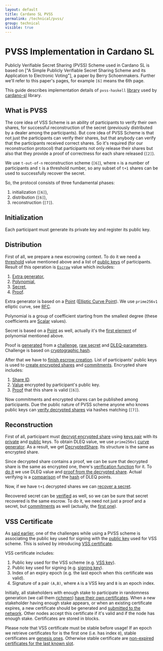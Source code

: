 ```yaml
---
layout: default
title: Cardano SL PVSS
permalink: /technical/pvss/
group: technical
visible: true
---
```

<!-- Reviewed at 18852484704ff4a7ce3fcac2791499c340eb8e02 -->

# PVSS Implementation in Cardano SL

Publicly Verifiable Secret Sharing (PVSS) Scheme used in Cardano SL is based on ["A Simple Publicly Verifiable Secret Sharing Scheme and its Application to Electronic Voting"], a paper by Berry Schoenmakers. Further we'll refer to this paper's pages, for example `[6]` means the 6th page.

This guide describes implementation details of `pvss-haskell` [library](https://github.com/input-output-hk/pvss-haskell) used by [cardano-sl](https://github.com/input-output-hk/cardano-sl/blob/559dc01a946ca2f881e323c285d48e8399195953/core/Pos/Crypto/SecretSharing.hs#L4) library.

## What is PVSS

The core idea of VSS Scheme is an ability of participants to verify their own shares, for successful reconstruction of the secret (previously distributed by a dealer among the participants). But core idea of PVSS Scheme is that not just the participants can verify their shares, but that anybody can verify that the participants received correct shares. So it's required (for our reconstruction protocol) that participants not only release their shares but also that they provide a proof of correctness for each share released (`[2]`).

We use `t-out-of-n` reconstruction scheme (`[6]`), where `n` is a number of participants and `t` is a threshold number, so any subset of `t+1` shares can be used to successfully recover the secret.

So, the protocol consists of three fundamental phases:

1. initialization (`[6]`),
2. distribution (`[6]`),
3. reconstruction (`[7]`).

## Initialization

Each participant must generate its private key and register its public key.

## Distribution

First of all, we prepare a new escrowing context. To do it we need a [threshold](https://github.com/input-output-hk/pvss-haskell/blob/4fd2e85cd5611f069ae8c82f1330fcde56157687/src/Crypto/PVSS.hs#L69) value mentioned above and a list of [public keys](https://github.com/input-output-hk/pvss-haskell/blob/4fd2e85cd5611f069ae8c82f1330fcde56157687/src/Crypto/PVSS.hs#L164) of participants. Result of this operation is [`Escrow`](https://github.com/input-output-hk/pvss-haskell/blob/4fd2e85cd5611f069ae8c82f1330fcde56157687/src/Crypto/PVSS.hs#L113) value which includes:

1. [Extra generator](https://github.com/input-output-hk/pvss-haskell/blob/4fd2e85cd5611f069ae8c82f1330fcde56157687/src/Crypto/PVSS.hs#L78),
2. [Polynomial](https://github.com/input-output-hk/pvss-haskell/blob/4fd2e85cd5611f069ae8c82f1330fcde56157687/src/Crypto/PVSS/Polynomial.hs#L17),
3. [Secret](https://github.com/input-output-hk/pvss-haskell/blob/4fd2e85cd5611f069ae8c82f1330fcde56157687/src/Crypto/PVSS.hs#L82),
4. [Proof](https://github.com/input-output-hk/pvss-haskell/blob/4fd2e85cd5611f069ae8c82f1330fcde56157687/src/Crypto/PVSS/DLEQ.hs#L34).

Extra generator is based on a [Point](https://github.com/input-output-hk/pvss-haskell/blob/4fd2e85cd5611f069ae8c82f1330fcde56157687/src/Crypto/PVSS/ECC.hs#L91) ([Elliptic Curve Point](http://hackage.haskell.org/package/cryptonite-openssl-0.5/docs/Crypto-OpenSSL-ECC.html#t:EcPoint)). We use `prime256v1` elliptic curve, see [RFC](https://www.ietf.org/rfc/rfc5480.txt).

Polynomial is a group of coefficient starting from the smallest degree (these coefficients are [Scalar](http://hackage.haskell.org/package/cryptonite-0.22/docs/Crypto-PubKey-ECC-P256.html#t:Scalar) values).

Secret is based on a [Point](https://github.com/input-output-hk/pvss-haskell/blob/4fd2e85cd5611f069ae8c82f1330fcde56157687/src/Crypto/PVSS/ECC.hs#L91) as well, actually it's the [first element](https://github.com/input-output-hk/pvss-haskell/blob/4fd2e85cd5611f069ae8c82f1330fcde56157687/src/Crypto/PVSS.hs#L133) of polynomial mentioned above.

Proof is [generated](https://github.com/input-output-hk/pvss-haskell/blob/4fd2e85cd5611f069ae8c82f1330fcde56157687/src/Crypto/PVSS/DLEQ.hs#L43) from a [challenge](https://github.com/input-output-hk/pvss-haskell/blob/4fd2e85cd5611f069ae8c82f1330fcde56157687/src/Crypto/PVSS.hs#L135), [raw secret](https://github.com/input-output-hk/pvss-haskell/blob/4fd2e85cd5611f069ae8c82f1330fcde56157687/src/Crypto/PVSS.hs#L133) and [DLEQ-parameters](https://github.com/input-output-hk/pvss-haskell/blob/4fd2e85cd5611f069ae8c82f1330fcde56157687/src/Crypto/PVSS.hs#L136). Challenge is based on [cryptographic hash](https://github.com/input-output-hk/pvss-haskell/blob/4fd2e85cd5611f069ae8c82f1330fcde56157687/src/Crypto/PVSS/ECC.hs#L124).

After that we have to [finish escrow creation](https://github.com/input-output-hk/pvss-haskell/blob/4fd2e85cd5611f069ae8c82f1330fcde56157687/src/Crypto/PVSS.hs#L158). List of participants' public keys is used to [create encrypted shares](https://github.com/input-output-hk/pvss-haskell/blob/4fd2e85cd5611f069ae8c82f1330fcde56157687/src/Crypto/PVSS.hs#L191) and [commitments](https://github.com/input-output-hk/pvss-haskell/blob/4fd2e85cd5611f069ae8c82f1330fcde56157687/src/Crypto/PVSS.hs#L177). Encrypted share inсludes:

1. [Share ID](https://github.com/input-output-hk/pvss-haskell/blob/4fd2e85cd5611f069ae8c82f1330fcde56157687/src/Crypto/PVSS.hs#L75).
2. [Value](https://github.com/input-output-hk/pvss-haskell/blob/4fd2e85cd5611f069ae8c82f1330fcde56157687/src/Crypto/PVSS.hs#L92) encrypted by participant's public key.
3. [Proof](https://github.com/input-output-hk/pvss-haskell/blob/4fd2e85cd5611f069ae8c82f1330fcde56157687/src/Crypto/PVSS.hs#L93) that this share is valid (`[6]`).

Now commitments and encrypted shares can be published among participants. Due the public nature of PVSS scheme anyone who knows public keys can [verify decrypted shares](https://github.com/input-output-hk/pvss-haskell/blob/4fd2e85cd5611f069ae8c82f1330fcde56157687/src/Crypto/PVSS.hs#L234) via hashes matching (`[7]`).

## Reconstruction

First of all, participant must [decrypt encrypted share](https://github.com/input-output-hk/pvss-haskell/blob/4fd2e85cd5611f069ae8c82f1330fcde56157687/src/Crypto/PVSS.hs#L219) using [keys pair](https://github.com/input-output-hk/pvss-haskell/blob/4fd2e85cd5611f069ae8c82f1330fcde56157687/src/Crypto/PVSS/ECC.hs#L58) with its [private](https://github.com/input-output-hk/pvss-haskell/blob/4fd2e85cd5611f069ae8c82f1330fcde56157687/src/Crypto/PVSS/ECC.hs#L79) and [public](https://github.com/input-output-hk/pvss-haskell/blob/4fd2e85cd5611f069ae8c82f1330fcde56157687/src/Crypto/PVSS/ECC.hs#L83) keys. To obtain DLEQ value, we use `prime256v1` [curve generator](https://github.com/input-output-hk/pvss-haskell/blob/4fd2e85cd5611f069ae8c82f1330fcde56157687/src/Crypto/PVSS/ECC.hs#L156). As a result, we get [DecryptedShare](https://github.com/input-output-hk/pvss-haskell/blob/4fd2e85cd5611f069ae8c82f1330fcde56157687/src/Crypto/PVSS.hs#L102). Its structure is the same as encrypted share.

Since decrypted share contains a proof, we can be sure that decrypted share is the same as encrypted one, there's [verification function](https://github.com/input-output-hk/pvss-haskell/blob/4fd2e85cd5611f069ae8c82f1330fcde56157687/src/Crypto/PVSS.hs#L249) for it. To [do it](https://github.com/input-output-hk/pvss-haskell/blob/4fd2e85cd5611f069ae8c82f1330fcde56157687/src/Crypto/PVSS/DLEQ.hs#L55) we use DLEQ value and [proof from the decrypted share](https://github.com/input-output-hk/pvss-haskell/blob/4fd2e85cd5611f069ae8c82f1330fcde56157687/src/Crypto/PVSS.hs#L252). Actual verifying is a [comparison](https://github.com/input-output-hk/pvss-haskell/blob/4fd2e85cd5611f069ae8c82f1330fcde56157687/src/Crypto/PVSS/DLEQ.hs#L58) of the [hash](https://github.com/input-output-hk/pvss-haskell/blob/4fd2e85cd5611f069ae8c82f1330fcde56157687/src/Crypto/PVSS/ECC.hs#L145) of DLEQ points.

Now, if we have `t+1` decrypted shares we can [recover a secret](https://github.com/input-output-hk/pvss-haskell/blob/4fd2e85cd5611f069ae8c82f1330fcde56157687/src/Crypto/PVSS.hs#L274).

Recovered secret can be [verified](https://github.com/input-output-hk/pvss-haskell/blob/4fd2e85cd5611f069ae8c82f1330fcde56157687/src/Crypto/PVSS.hs#L256) as well, so we can be sure that secret recovered is the same escrow. To do it, we need not just a proof and a secret, but [commitments](https://github.com/input-output-hk/pvss-haskell/blob/4fd2e85cd5611f069ae8c82f1330fcde56157687/src/Crypto/PVSS.hs#L257) as well (actually, the [first one](https://github.com/input-output-hk/pvss-haskell/blob/4fd2e85cd5611f069ae8c82f1330fcde56157687/src/Crypto/PVSS.hs#L267)).

## VSS Certificate

As [said earlier](/cardano/differences/#coin-tossing-and-verifiable-secret-sharing), one of the challenges while using a PVSS scheme is associating the public key used for signing with the [public key](https://github.com/input-output-hk/cardano-sl/blob/7b145d5b1dd566f71f09f3358d3f41bb61463f47/core/Pos/Crypto/SecretSharing.hs#L59) used for VSS scheme. This is solved by introducing [VSS certificate](https://github.com/input-output-hk/cardano-sl/blob/c38bcba3f16bf5dd12fa4842707d1dfd360c0f65/src/Pos/Ssc/GodTossing/Core/Types.hs#L148).

VSS certificate includes:

1. Public key used for the VSS scheme (e.g. [VSS key](https://github.com/input-output-hk/cardano-sl/blob/7b145d5b1dd566f71f09f3358d3f41bb61463f47/core/Pos/Crypto/SecretSharing.hs#L59)).
2. Public key used for signing (e.g. [signing key](https://github.com/input-output-hk/cardano-sl/blob/c38bcba3f16bf5dd12fa4842707d1dfd360c0f65/src/Pos/Ssc/GodTossing/Core/Types.hs#L153)).
3. Index of an expiry epoch (e.g. the last epoch when this certificate was valid).
4. Signature of a pair `(A,B)`, where `A` is a VSS key and `B` is an epoch index.

Initially, all stakeholders with enough stake to participate in randomness generation (we call them [richmen](/glossary/#richman)) [have their own certificates](https://github.com/input-output-hk/cardano-sl/blob/281aa4e75d6de5d13b00b1e40f4e3dbdc0dd11fe/src/Pos/Ssc/GodTossing/Workers.hs#L123). When a new stakeholder having enough stake appears, or when an existing certificate expires, a new certificate should be generated and [submitted to the network](https://github.com/input-output-hk/cardano-sl/blob/281aa4e75d6de5d13b00b1e40f4e3dbdc0dd11fe/src/Pos/Ssc/GodTossing/Workers.hs#L125). Other nodes accept this certificate if it's valid and if the node has enough stake. Certificates are stored in blocks.

Please note that VSS certificate must be stable before usage! If an epoch we retrieve certificates for is the first one (i.e. has index `0`), stable certificates are [genesis ones](https://github.com/input-output-hk/cardano-sl/blob/7116991050a2d078ef5837267318748284ecd84b/src/Pos/Ssc/GodTossing/Functions.hs#L144). Otherwise stable certificate are [non-expired certificates for the last known slot](https://github.com/input-output-hk/cardano-sl/blob/7116991050a2d078ef5837267318748284ecd84b/src/Pos/Ssc/GodTossing/Functions.hs#L146).
